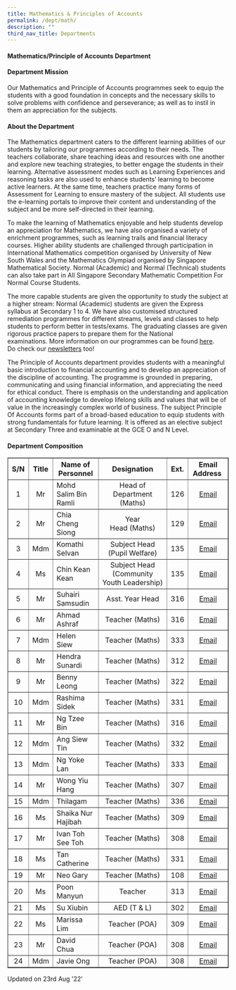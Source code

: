 ```yaml
---
title: Mathematics & Principles of Accounts
permalink: /dept/math/
description: ""
third_nav_title: Departments
---
```


<h4>Mathematics/Principle of Accounts Department</h4>
<h4>Department Mission</h4>
<p>Our Mathematics and Principle of Accounts programmes seek to equip the students with a good foundation in concepts and the necessary skills to solve problems with confidence and perseverance; as well as to instil in them an appreciation for the subjects.</p>
<h4>About the Department</h4>
<p>The Mathematics department caters to the different learning abilities of our students by tailoring our programmes according to their needs. The teachers collaborate, share teaching ideas and resources with one another and explore new teaching strategies, to better engage the students in their learning. Alternative assessment modes such as Learning Experiences and reasoning tasks are also used to enhance students&rsquo; learning to become active learners. At the same time, teachers practice many forms of Assessment for Learning to ensure mastery of the subject. All students use the e-learning portals to improve their content and understanding of the subject and be more self-directed in their learning.&nbsp;</p>
<p>To make the learning of Mathematics enjoyable and help students develop an appreciation for Mathematics, we have also organised a variety of enrichment programmes, such as learning trails and financial literacy courses. Higher ability students are challenged through participation in International Mathematics competition organised by University of New South Wales and the Mathematics Olympiad organised by Singapore Mathematical Society. Normal (Academic) and Normal (Technical) students can also take part in All Singapore Secondary Mathematic Competition For Normal Course Students.&nbsp;</p>
<p>The more capable students are given the opportunity to study the subject at a higher stream: Normal (Academic) students are given the Express syllabus at Secondary 1 to 4. We have also customised structured remediation programmes for different streams, levels and classes to help students to perform better in tests/exams. The graduating classes are given rigorous practice papers to prepare them for the National examinations.&nbsp;More information on our programmes can be found&nbsp;<a href="https://sites.google.com/moe.edu.sg/mathematics-in-opss/home" target="_blank" rel="noopener">here</a>.<br />Do check our&nbsp;<a href="https://sites.google.com/moe.edu.sg/mathematics-in-opss/students-newsletter" target="_blank" rel="noopener">newsletters</a>&nbsp;too!</p>
<p>The Principle of Accounts department provides students with a meaningful basic introduction to financial accounting and to develop an appreciation of the discipline of accounting. The programme is grounded in preparing, communicating and using financial information, and appreciating the need for ethical conduct. There is emphasis on the understanding and application of accounting knowledge to develop lifelong skills and values that will be of value in the increasingly complex world of business. The subject Principle Of Accounts forms part of a broad-based education to equip students with strong fundamentals for future learning. It is offered as an elective subject at Secondary Three and examinable at the GCE O and N Level.</p>
<h4>Department Composition</h4>
<table border="1" cellspacing="0" cellpadding="2">
<tbody>
<tr>
<th style="width: 36px; text-align: center;"><strong>S/N</strong></th>
<th style="width: 40px; text-align: center;"><strong>Title</strong></th>
<th style="width: 159px; text-align: center;"><strong>Name of Personnel </strong></th>
<th style="width: 265px; text-align: center;"><strong>Designation</strong></th>
<th style="width: 35px; text-align: center;"><strong>Ext.</strong></th>
<th style="width: 111px; text-align: center;"><strong>Email Address&nbsp;</strong></th>
</tr>
<tr>
<td style="width: 36px; text-align: center;">1</td>
<td style="width: 40px; text-align: center;">Mr</td>
<td style="width: 159px;">Mohd Salim Bin Ramli</td>
<td style="text-align: center; width: 265px;">Head of Department (Maths)</td>
<td style="text-align: center; width: 35px;">126</td>
<td style="text-align: center; width: 111px;"><a href="mailto:mohd_salim_b_ramli@schools.gov.sg" target="">Email</a></td>
</tr>
<tr>
<td style="width: 36px; text-align: center;">2</td>
<td style="width: 40px; text-align: center;">Mr</td>
<td style="width: 159px;">Chia Cheng Siong</td>
<td style="text-align: center; width: 265px;">Year Head&nbsp;(Maths)</td>
<td style="text-align: center; width: 35px;">129</td>
<td style="text-align: center; width: 111px;"><a href="mailto:chia_cheng_siong@schools.gov.sg" target="">Email</a></td>
</tr>
<tr>
<td style="width: 36px; text-align: center;">3</td>
<td style="width: 40px; text-align: center;">Mdm</td>
<td style="width: 159px;">Komathi Selvan</td>
<td style="text-align: center; width: 265px;">Subject Head (Pupil Welfare)</td>
<td style="text-align: center; width: 35px;">135</td>
<td style="text-align: center; width: 111px;"><a href="mailto:komathi_vaithinathan@schools.gov.sg" target="">Email</a></td>
</tr>
<tr>
<td style="width: 36px; text-align: center;">4</td>
<td style="width: 40px; text-align: center;">Ms</td>
<td style="width: 159px;">Chin Kean Kean</td>
<td style="text-align: center; width: 265px;">Subject Head (Community Youth Leadership)</td>
<td style="text-align: center; width: 35px;">135</td>
<td style="text-align: center; width: 111px;"><a href="mailto:chin_kean_kean@schools.gov.sg" target="">Email</a></td>
</tr>
<tr>
<td style="width: 36px; text-align: center;">5</td>
<td style="width: 40px; text-align: center;">Mr</td>
<td style="width: 159px;">Suhairi Samsudin</td>
<td style="text-align: center; width: 265px;">Asst. Year Head</td>
<td style="text-align: center; width: 35px;">316</td>
<td style="text-align: center; width: 111px;"><a href="mailto:suhairi_samsudin@schools.gov.sg" target="">Email</a></td>
</tr>
<tr>
<td style="width: 36px; text-align: center;">6</td>
<td style="width: 40px; text-align: center;">Mr</td>
<td style="width: 159px;">Ahmad Ashraf</td>
<td style="text-align: center; width: 265px;">Teacher&nbsp;(Maths)</td>
<td style="text-align: center; width: 35px;">316</td>
<td style="text-align: center; width: 111px;"><a href="mailto:ahmad_ashraf_jasman@schools.gov.sg" target="">Email</a></td>
</tr>
<tr>
<td style="width: 36px; text-align: center;">7</td>
<td style="width: 40px; text-align: center;">Mdm</td>
<td style="width: 159px;">Helen Siew&nbsp;</td>
<td style="text-align: center; width: 265px;">Teacher&nbsp;(Maths)</td>
<td style="text-align: center; width: 35px;">333</td>
<td style="text-align: center; width: 111px;"><a href="mailto:siew_foong_keng@schools.gov.sg" target="">Email</a></td>
</tr>
<tr>
<td style="width: 36px; text-align: center;">8</td>
<td style="width: 40px; text-align: center;">Mr</td>
<td style="width: 159px;">Hendra Sunardi</td>
<td style="text-align: center; width: 265px;">Teacher&nbsp;(Maths)</td>
<td style="text-align: center; width: 35px;">312</td>
<td style="text-align: center; width: 111px;"><a href="mailto:hendra_sunardi@schools.gov.sg" target="">Email</a></td>
</tr>
<tr>
<td style="width: 36px; text-align: center;">9</td>
<td style="width: 40px; text-align: center;">Mr</td>
<td style="width: 159px;">Benny Leong</td>
<td style="text-align: center; width: 265px;">Teacher&nbsp;(Maths)</td>
<td style="text-align: center; width: 35px;">322</td>
<td style="text-align: center; width: 111px;"><a href="mailto:leong_khai_yuen_benny@schools.gov.sg" target="">Email</a></td>
</tr>
<tr>
<td style="width: 36px; text-align: center;">10</td>
<td style="width: 40px; text-align: center;">Mdm</td>
<td style="width: 159px;">Rashima Sidek</td>
<td style="text-align: center; width: 265px;">Teacher&nbsp;(Maths)</td>
<td style="text-align: center; width: 35px;">331</td>
<td style="text-align: center; width: 111px;"><a href="mailto:rashima_sidik@schools.gov.sg" target="">Email</a></td>
</tr>
<tr>
<td style="width: 36px; text-align: center;">11</td>
<td style="width: 40px; text-align: center;">Mr</td>
<td style="width: 159px;">Ng Tzee Bin</td>
<td style="text-align: center; width: 265px;">Teacher&nbsp;(Maths)</td>
<td style="text-align: center; width: 35px;">316</td>
<td style="text-align: center; width: 111px;"><a href="mailto:ng_tzee_bin@schools.gov.sg" target="">Email</a></td>
</tr>
<tr>
<td style="width: 36px; text-align: center;">12</td>
<td style="width: 40px; text-align: center;">Mdm</td>
<td style="width: 159px;">Ang Siew Tin</td>
<td style="text-align: center; width: 265px;">Teacher&nbsp;(Maths)</td>
<td style="text-align: center; width: 35px;">332</td>
<td style="text-align: center; width: 111px;"><a href="mailto:ang_siew_tin@schools.gov.sg" target="">Email</a></td>
</tr>
<tr>
<td style="width: 36px; text-align: center;">13</td>
<td style="width: 40px; text-align: center;">Mdm</td>
<td style="width: 159px;">Ng Yoke Lan</td>
<td style="text-align: center; width: 265px;">Teacher&nbsp;(Maths)</td>
<td style="text-align: center; width: 35px;">333</td>
<td style="text-align: center; width: 111px;"><a href="mailto:ng_yoke_lan@schools.gov.sg" target="">Email</a></td>
</tr>
<tr>
<td style="width: 36px; text-align: center;">14</td>
<td style="width: 40px; text-align: center;">Mr</td>
<td style="width: 159px;">Wong Yiu Hang</td>
<td style="text-align: center; width: 265px;">Teacher&nbsp;(Maths)</td>
<td style="text-align: center; width: 35px;">307</td>
<td style="text-align: center; width: 111px;"><a href="mailto:wong_yiu_hang@schools.gov.sg" target="">Email</a></td>
</tr>
<tr>
<td style="width: 36px; text-align: center;">15</td>
<td style="width: 40px; text-align: center;">Mdm</td>
<td style="width: 159px;">Thilagam&nbsp;</td>
<td style="text-align: center; width: 265px;">Teacher&nbsp;(Maths)</td>
<td style="text-align: center; width: 35px;">336</td>
<td style="text-align: center; width: 111px;"><a href="mailto:thilagam_subramaniam@schools.gov.sg" target="">Email</a></td>
</tr>
<tr>
<td style="width: 36px; text-align: center;">16</td>
<td style="width: 40px; text-align: center;">Ms</td>
<td style="width: 159px;">Shaika Nur Hajibah</td>
<td style="text-align: center; width: 265px;">Teacher&nbsp;(Maths)</td>
<td style="text-align: center; width: 35px;">309</td>
<td style="text-align: center; width: 111px;"><a href="mailto:shaikha_nur_hajibah@schools.gov.sg" target="">Email</a></td>
</tr>
<tr>
<td style="width: 36px; text-align: center;">17</td>
<td style="width: 40px; text-align: center;">Mr</td>
<td style="width: 159px;">Ivan Toh See Toh</td>
<td style="text-align: center; width: 265px;">Teacher&nbsp;(Maths)</td>
<td style="text-align: center; width: 35px;">308</td>
<td style="text-align: center; width: 111px;"><a href="mailto:see_toh_guang_rong@schools.gov.sg" target="">Email</a></td>
</tr>
<tr>
<td style="width: 36px; text-align: center;">18</td>
<td style="width: 40px; text-align: center;">Ms</td>
<td style="width: 159px;">Tan Catherine</td>
<td style="text-align: center; width: 265px;">Teacher&nbsp;(Maths)</td>
<td style="text-align: center; width: 35px;">331</td>
<td style="text-align: center; width: 111px;"><a href="mailto:Tan_Siao_Wei_Catherine@schools.gov.sg" target="">Email</a></td>
</tr>
<tr>
<td style="width: 36px; text-align: center;">19</td>
<td style="width: 40px; text-align: center;">Mr</td>
<td style="width: 159px;">Neo Gary</td>
<td style="text-align: center; width: 265px;">Teacher&nbsp;(Maths)</td>
<td style="text-align: center; width: 35px;">108</td>
<td style="text-align: center; width: 111px;"><a href="mailto:neo_meng_yang_gary@schools.gov.sg" target="">Email</a></td>
</tr>
<tr>
<td style="width: 36px; text-align: center;">20</td>
<td style="width: 40px; text-align: center;">Ms</td>
<td style="width: 159px;">Poon Manyun</td>
<td style="text-align: center; width: 265px;">Teacher</td>
<td style="text-align: center; width: 35px;">313</td>
<td style="text-align: center; width: 111px;"><a href="mailto:Poon_manyun@schools.gov.sg" target="">Email</a></td>
</tr>
<tr>
<td style="width: 36px; text-align: center;">21</td>
<td style="width: 40px; text-align: center;">Ms</td>
<td style="width: 159px;">Su Xiubin</td>
<td style="text-align: center; width: 265px;">AED (T &amp; L)</td>
<td style="text-align: center; width: 35px;">302</td>
<td style="text-align: center; width: 111px;"><a href="mailto:su_xiubin@schools.gov.sg" target="">Email</a></td>
</tr>
<tr>
<td style="width: 36px; text-align: center;">22</td>
<td style="width: 40px; text-align: center;">Ms</td>
<td style="width: 159px;">Marissa Lim</td>
<td style="text-align: center; width: 265px;">Teacher (POA)</td>
<td style="text-align: center; width: 35px;">309</td>
<td style="text-align: center; width: 111px;"><a href="mailto:marissa_lim_li_jing@schools.gov.sg" target="">Email</a></td>
</tr>
<tr>
<td style="width: 36px; text-align: center;">23</td>
<td style="width: 40px; text-align: center;">Mr</td>
<td style="width: 159px;">David Chua&nbsp;</td>
<td style="text-align: center; width: 265px;">Teacher (POA)</td>
<td style="text-align: center; width: 35px;">308</td>
<td style="text-align: center; width: 111px;"><a href="mailto:Chua_kok_chuan@moe.edu.sg" target="">Email</a></td>
</tr>
<tr>
<td style="width: 36px; text-align: center;">24</td>
<td style="width: 40px; text-align: center;">Mdm</td>
<td style="width: 159px;">Javie Ong</td>
<td style="text-align: center; width: 265px;">Teacher (POA)</td>
<td style="text-align: center; width: 35px;">308</td>
<td style="text-align: center; width: 111px;"><a href="mailto:javie_ong_hoay_keng@moe.edg.sg" target="">Email</a></td>
</tr>
</tbody>
</table>
<p>Updated on 23rd Aug '22'</p>